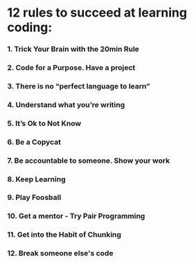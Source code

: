 # 12 rules to succeed at learning coding:

### 1. Trick Your Brain with the 20min Rule

### 2. Code for a Purpose. Have a project

### 3. There is no “perfect language to learn”

### 4. Understand what you’re writing

### 5. It’s Ok to Not Know

### 6. Be a Copycat

### 7. Be accountable to someone. Show your work

### 8. Keep Learning

### 9. Play Foosball

### 10. Get a mentor - Try Pair Programming

### 11. Get into the Habit of Chunking

### 12. Break someone else's code
